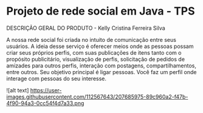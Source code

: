 # Projeto de rede social em Java - TPS

DESCRIÇÃO GERAL DO PRODUTO - Kelly Cristina Ferreira Silva

A nossa rede social foi criada no intuito de comunicação entre seus usuários. 
A ideia desse serviço é oferecer meios onde as pessoas possam criar seus próprios perfis, com suas publicações de itens
tanto com o propósito publicitário, visualização de perfis, solicitação de pedidos de amizades para outros perfis, interação com postagens,
compartilhamentos, entre outros. Seu objetivo principal é ligar pessoas. Você faz um perfil onde interage com pessoas do seu interesse.

![alt text] https://user-images.githubusercontent.com/112567643/207685975-89c960a2-f47b-4f90-94a3-0cc54f4d7a33.png
 